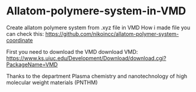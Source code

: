 # Allatom-polymere-system-in-VMD

Create allatom polymere system from .xyz file in VMD
How i made file you can check this: https://github.com/nikoincc/allatom-polymer-system-coordinate

First you need to download the VMD 
download VMD: https://www.ks.uiuc.edu/Development/Download/download.cgi?PackageName=VMD

Thanks to the department Plasma chemistry and nanotechnology of high molecular weight materials
(PNTHM)
